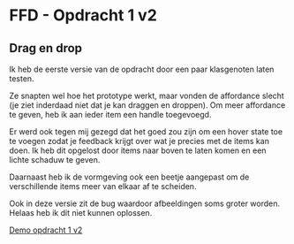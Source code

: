 # FFD - Opdracht 1 v2
## Drag en drop

Ik heb de eerste versie van de opdracht door een paar klasgenoten laten testen.

Ze snapten wel hoe het prototype werkt, maar vonden de affordance slecht (je ziet inderdaad niet dat je kan draggen en droppen). Om meer affordance te geven, heb ik aan ieder item een handle toegevoegd.

Er werd ook tegen mij gezegd dat het goed zou zijn om een hover state toe te voegen zodat je feedback krijgt over wat je precies met de items kan doen. Ik heb dit opgelost door items naar boven te laten komen en een lichte schaduw te geven.

Daarnaast heb ik de vormgeving ook een beetje aangepast om de verschillende items meer van elkaar af te scheiden.

Ook in deze versie zit de bug waardoor afbeeldingen soms groter worden. Helaas heb ik dit niet kunnen oplossen.

[Demo opdracht 1 v2](https://francescodelange.github.io/ffd/Opdracht%201/v2/ "Opdracht 1 v2")
